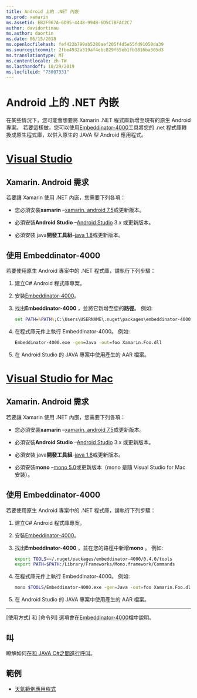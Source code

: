 ```yaml
---
title: Android 上的 .NET 內嵌
ms.prod: xamarin
ms.assetid: EB2F967A-6D95-4448-994B-6D5C7BFAC2C7
author: davidortinau
ms.author: daortin
ms.date: 06/15/2018
ms.openlocfilehash: fef422b799ab5280aef205f4d5e55fd91050da39
ms.sourcegitcommit: 2fbe4932a319af4ebc829f65eb1fb1816ba305d3
ms.translationtype: MT
ms.contentlocale: zh-TW
ms.lasthandoff: 10/29/2019
ms.locfileid: "73007331"
---
```

# <a name="net-embedding-on-android"></a>Android 上的 .NET 內嵌

在某些情況下，您可能會想要將 Xamarin .NET 程式庫新增至現有的原生 Android 專案。 若要這樣做，您可以使用[Embeddinator-4000](https://www.nuget.org/packages/Embeddinator-4000/)工具將您的 .net 程式庫轉換成原生程式庫，以併入原生的 JAVA 型 Android 應用程式。

# <a name="visual-studiotabwindows"></a>[Visual Studio](#tab/windows)

## <a name="xamarinandroid-requirements"></a>Xamarin. Android 需求

若要讓 Xamarin 使用 .NET 內嵌，您需要下列各項：

- 您必須安裝**xamarin** &ndash;[xamarin. android 7.5](https://visualstudio.microsoft.com/xamarin/)或更新版本。

- 必須安裝**Android Studio** &ndash;[Android Studio](https://developer.android.com/studio/) 3.x 或更新版本。

- 必須安裝 java**開發工具組**&ndash;[java 1.8](https://www.oracle.com/technetwork/java/javase/downloads/jdk8-downloads-2133151.html)或更新版本。

## <a name="using-embeddinator-4000"></a>使用 Embeddinator-4000

若要使用原生 Android 專案中的 .NET 程式庫，請執行下列步驟：

1. 建立C# Android 程式庫專案。

2. 安裝[Embeddinator-4000](https://www.nuget.org/packages/Embeddinator-4000/)。

3. 找出**Embeddinator-4000** ，並將它新增至您的**路徑**。 例如:

    ```cmd
    set PATH=%PATH%;C:\Users\USERNAME\.nuget\packages\embeddinator-4000\0.4.0\tools
    ```

4. 在程式庫元件上執行 Embeddinator-4000。 例如:

    ```cmd
    Embeddinator-4000.exe -gen=Java -out=foo Xamarin.Foo.dll
    ```

5. 在 Android Studio 的 JAVA 專案中使用產生的 AAR 檔案。

# <a name="visual-studio-for-mactabmacos"></a>[Visual Studio for Mac](#tab/macos)

## <a name="xamarinandroid-requirements"></a>Xamarin. Android 需求

若要讓 Xamarin 使用 .NET 內嵌，您需要下列各項：

- 您必須安裝**xamarin** &ndash;[xamarin. android 7.5](https://visualstudio.microsoft.com/xamarin/)或更新版本。

- 必須安裝**Android Studio** &ndash;[Android Studio](https://developer.android.com/studio/) 3.x 或更新版本。

- 必須安裝 java**開發工具組**&ndash;[java 1.8](https://www.oracle.com/technetwork/java/javase/downloads/jdk8-downloads-2133151.html)或更新版本。

- 必須安裝**mono** &ndash;[mono 5.0](https://www.mono-project.com/download/)或更新版本（mono 是隨 Visual Studio for Mac 安裝）。

## <a name="using-embeddinator-4000"></a>使用 Embeddinator-4000

若要使用原生 Android 專案中的 .NET 程式庫，請執行下列步驟：

1. 建立C# Android 程式庫專案。

2. 安裝[Embeddinator-4000](https://www.nuget.org/packages/Embeddinator-4000/)。

3. 找出**Embeddinator-4000** ，並在您的路徑中新增**mono** 。 例如:

    ```bash
    export TOOLS=~/.nuget/packages/embeddinator-4000/0.4.0/tools
    export PATH=$PATH:/Library/Frameworks/Mono.framework/Commands
    ```

4. 在程式庫元件上執行 Embeddinator-4000。 例如:

    ```bash
    mono $TOOLS/Embeddinator-4000.exe -gen=Java -out=foo Xamarin.Foo.dll
    ```

5. 在 Android Studio 的 JAVA 專案中使用產生的 AAR 檔案。

-----

[使用方式] 和 [命令列] 選項會在[Embeddinator-4000](https://github.com/mono/Embeddinator-4000/blob/master/Usage.md#java--c)檔中說明。

## <a name="callbacks"></a>叫

瞭解如何[在和 JAVA C#之間進行呼叫](callbacks.md)。

## <a name="samples"></a>範例

- [天氣範例應用程式](https://github.com/jamesmontemagno/embeddinator-weather)
